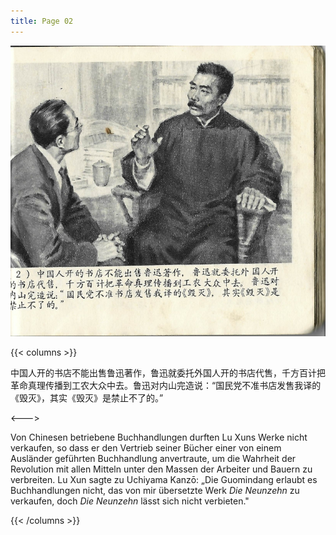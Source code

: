```yaml
---
title: Page 02
---
```


![luxun front](../../../images/luxun/MaiShuDeGuShi/3-page-00001.jpg)

{{< columns >}}

中国人开的书店不能出售鲁迅著作，鲁迅就委托外国人开的书店代售，千方百计把革命真理传播到工农大众中去。鲁迅对内山完造说：“国民党不准书店发售我译的《毁灭》，其实《毁灭》是禁止不了的。”

<--->

Von Chinesen betriebene Buchhandlungen durften Lu Xuns Werke nicht verkaufen, so dass er den Vertrieb seiner Bücher einer von einem Ausländer geführten Buchhandlung anvertraute, um die Wahrheit der Revolution mit allen Mitteln unter den Massen der Arbeiter und Bauern zu verbreiten. Lu Xun sagte zu Uchiyama Kanzō: „Die Guomindang erlaubt es Buchhandlungen nicht, das von mir übersetzte Werk *Die Neunzehn* zu verkaufen, doch *Die Neunzehn* lässt sich nicht verbieten."

{{< /columns >}}